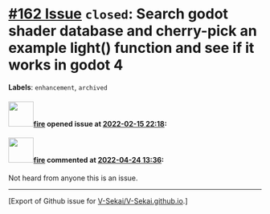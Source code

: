 # [\#162 Issue](https://github.com/V-Sekai/V-Sekai.github.io/issues/162) `closed`: Search godot shader database and cherry-pick an example light() function and see if it works in godot 4
**Labels**: `enhancement`, `archived`


#### <img src="https://avatars.githubusercontent.com/u/32321?u=c2e06a3d2b49a467aa907e54aa259516440267cc&v=4" width="50">[fire](https://github.com/fire) opened issue at [2022-02-15 22:18](https://github.com/V-Sekai/V-Sekai.github.io/issues/162):



#### <img src="https://avatars.githubusercontent.com/u/32321?u=c2e06a3d2b49a467aa907e54aa259516440267cc&v=4" width="50">[fire](https://github.com/fire) commented at [2022-04-24 13:36](https://github.com/V-Sekai/V-Sekai.github.io/issues/162#issuecomment-1107843670):

Not heard from anyone this is an issue.


-------------------------------------------------------------------------------



[Export of Github issue for [V-Sekai/V-Sekai.github.io](https://github.com/V-Sekai/V-Sekai.github.io).]
